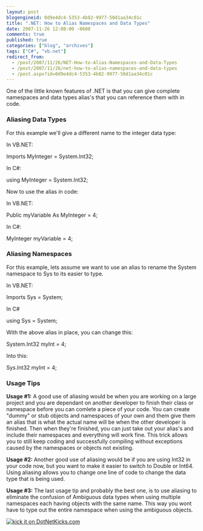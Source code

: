 ```yaml
---
layout: post
blogengineid: 0d9e4dc4-5353-4b82-9977-50d1aa34c01c
title: ".NET: How to Alias Namespaces and Data Types"
date: 2007-11-26 12:08:00 -0600
comments: true
published: true
categories: ["blog", "archives"]
tags: ["C#", "vb.net"]
redirect_from: 
  - /post/2007/11/26/NET-How-to-Alias-Namespaces-and-Data-Types
  - /post/2007/11/26/net-how-to-alias-namespaces-and-data-types
  - /post.aspx?id=0d9e4dc4-5353-4b82-9977-50d1aa34c01c
---
```

<!-- more -->
<p>One of the little known features of .NET is that you can&nbsp;give complete namespaces and data types alias's that you can reference them with in code.</p>
<h3>Aliasing Data Types</h3>
<p>For this example we'll give a different name to the integer data type:</p>
<p>In VB.NET:</p>
<p>Imports MyInteger = System.Int32;</p>
<p>In C#:</p>
<p>using MyInteger = System.Int32;</p>
<p>Now to use the alias in code:</p>
<p>In VB.NET:</p>
<p>Public myVariable As MyInteger = 4;</p>
<p>In C#:</p>
<p>MyInteger myVariable = 4;</p>
<h3>Aliasing Namespaces</h3>
<p>For this example, lets assume we want to use an alias to rename the System namespace to Sys to its easier to type.</p>
<p>In VB.NET:</p>
<p>Imports Sys = System;</p>
<p>In C#</p>
<p>using Sys = System;</p>
<p>With the above alias in place, you can change this:</p>
<p>System.Int32 myInt = 4;</p>
<p>Into this:</p>
<p>Sys.Int32 myInt = 4;</p>
<h3>Usage Tips</h3>
<p><strong>Usage #1:</strong> A good use of aliasing would be when you are working on a large project and you are dependant on another developer to finish their class or namespace before you can comlete a piece of your code. You can create "dummy" or stub objects and namespaces of your own and them give them an alias that is what the actual name will be when the other developer is finished. Then when they're finished, you can just take out your alias's and include their namespaces and everything will work fine. This trick allows you to still keep coding and successfully compiling without exceptions caused by the namespaces or objects not existing.</p>
<p><strong>Usage #2: </strong>Another good use of aliasing would be if you are using Int32 in your code now, but you want to make it easier to switch to Double or Int64. Using aliasing allows you to change one line of code to change the data type that is being used.</p>
<p><strong>Usage #3:</strong> The last usage tip and probably the best one, is to use aliasing to eliminate the confusion of Ambiguous data types when using multiple namespaces each having objects with the same name. This way you wont have to type out the entire namespace when using the ambiguous objects.</p>
<p><a href="http://www.dotnetkicks.com/kick/?url=http%3a//pietschsoft.com/Blog/Post.aspx%3fPostID%3d1426"><img src="http://www.dotnetkicks.com/Services/Images/KickItImageGenerator.ashx?url=http%3a//pietschsoft.com/Blog/Post.aspx%3fPostID%3d1426&amp;bgcolor=0099FF" border="0" alt="kick it on DotNetKicks.com" /></a></p>
